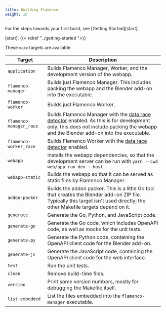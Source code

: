 ```yaml
---
title: Building Flamenco
weight: 10
---
```


For the steps towards your first build, see [Getting Started][start].

[start]: {{< relref "../getting-started ">}}

These `make` targets are available:

| Target                  | Description                                                                                                                                                                                |
|-------------------------|--------------------------------------------------------------------------------------------------------------------------------------------------------------------------------------------|
| `application`           | Builds Flamenco Manager, Worker, and the development version of the webapp.                                                                                                                |
| `flamenco-manager`      | Builds just Flamenco Manager. This includes packing the webapp and the Blender add-on into the executable.                                                                                 |
| `flamenco-worker`       | Builds just Flamenco Worker.                                                                                                                                                               |
| `flamenco-manager_race` | Builds Flamenco Manager with the [data race detector][race] enabled. As this is for development only, this does not include packing the webapp and the Blender add-on into the executable. |
| `flamenco-worker_race`  | Builds Flamenco Worker with the [data race detector][race] enabled.                                                                                                                        |
| `webapp`                | Installs the webapp dependencies, so that the development server can be run with `yarn --cwd web/app run dev --host`                                                                       |
| `webapp-static`         | Builds the webapp so that it can be served as static files by Flamenco Manager.                                                                                                            |
| `addon-packer`          | Builds the addon packer. This is a little Go tool that creates the Blender add-on ZIP file. Typically this target isn't used directly; the other Makefile targets depend on it.            |
| `generate`              | Generate the Go, Python, and JavaScript code.                                                                                                                                              |
| `generate-go`           | Generate the Go code, which includes OpenAPI code, as well as mocks for the unit tests.                                                                                                    |
| `generate-py`           | Generate the Python code, containing the OpenAPI client code for the Blender add-on.                                                                                                       |
| `generate-js`           | Generate the JavaScript code, containing the OpenAPI client code for the web interface.                                                                                                    |
| `test`                  | Run the unit tests.                                                                                                                                                                        |
| `clean`                 | Remove build-time files.                                                                                                                                                                   |
| `version`               | Print some version numbers, mostly for debugging the Makefile itself.                                                                                                                      |
| `list-embedded`         | List the files embedded into the `flamenco-manager` executable.                                                                                                                            |

[race]: https://go.dev/doc/articles/race_detector
